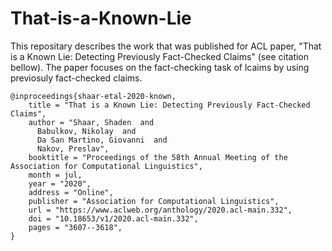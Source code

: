 # That-is-a-Known-Lie

This repositary describes the work that was published for ACL paper, "That is a Known Lie: Detecting Previously Fact-Checked Claims" (see citation bellow). The paper focuses on the fact-checking task of lcaims by using previosuly fact-checked claims. 

```
@inproceedings{shaar-etal-2020-known,
    title = "That is a Known Lie: Detecting Previously Fact-Checked Claims",
    author = "Shaar, Shaden  and
      Babulkov, Nikolay  and
      Da San Martino, Giovanni  and
      Nakov, Preslav",
    booktitle = "Proceedings of the 58th Annual Meeting of the Association for Computational Linguistics",
    month = jul,
    year = "2020",
    address = "Online",
    publisher = "Association for Computational Linguistics",
    url = "https://www.aclweb.org/anthology/2020.acl-main.332",
    doi = "10.18653/v1/2020.acl-main.332",
    pages = "3607--3618",
}
```
